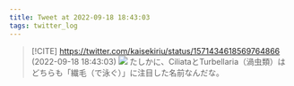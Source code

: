 ```yaml
---
title: Tweet at 2022-09-18 18:43:03
tags: twitter_log
---
```


> [!CITE] https://twitter.com/kaisekiriu/status/1571434618569764866 (2022-09-18 18:43:03)
> ![](https://twitter.com/kaisekiriu/status/1571434618569764866)
> たしかに、CiliataとTurbellaria（渦虫類）はどちらも「繊毛（で泳ぐ）」に注目した名前なんだな。
